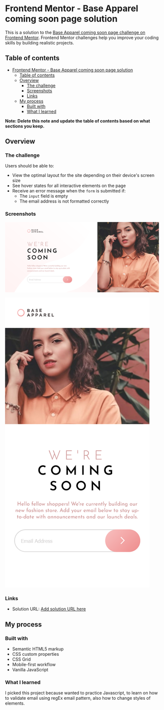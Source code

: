 # Frontend Mentor - Base Apparel coming soon page solution

This is a solution to the [Base Apparel coming soon page challenge on Frontend Mentor](https://www.frontendmentor.io/challenges/base-apparel-coming-soon-page-5d46b47f8db8a7063f9331a0). Frontend Mentor challenges help you improve your coding skills by building realistic projects. 

## Table of contents

- [Frontend Mentor - Base Apparel coming soon page solution](#frontend-mentor---base-apparel-coming-soon-page-solution)
  - [Table of contents](#table-of-contents)
  - [Overview](#overview)
    - [The challenge](#the-challenge)
    - [Screenshots](#screenshots)
    - [Links](#links)
  - [My process](#my-process)
    - [Built with](#built-with)
    - [What I learned](#what-i-learned)

**Note: Delete this note and update the table of contents based on what sections you keep.**

## Overview

### The challenge

Users should be able to:

- View the optimal layout for the site depending on their device's screen size
- See hover states for all interactive elements on the page
- Receive an error message when the `form` is submitted if:
  - The `input` field is empty
  - The email address is not formatted correctly

### Screenshots

![](./screenshots/Screenshot%202022-01-12%20at%2007-57-59%20Frontend%20Mentor%20Base%20Apparel%20coming%20soon%20page.png)

![](./screenshots/Screen%20Shot%202022-01-12%20at%2007.59.18.png)


### Links

- Solution URL: [Add solution URL here](https://optimistic-gates-36aed7.netlify.app)

## My process

### Built with

- Semantic HTML5 markup
- CSS custom properties
- CSS Grid
- Mobile-first workflow
- Vanilla JavaScript

### What I learned

I picked this project because wanted to practice Javascript, to learn on how to validate email using regEx email pattern, also how to change styles of elements.


